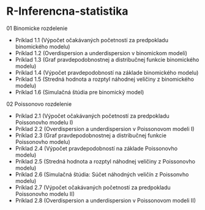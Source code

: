 # R-Inferencna-statistika
01 Binomicke rozdelenie
- Príklad 1.1 (Výpočet očakávaných početností za predpokladu binomického modelu)
- Príklad 1.2 (Overdispersion a underdispersion v binomickom modeli)
- Príklad 1.3 (Graf pravdepodobnostnej a distribučnej funkcie binomického modelu)
- Príklad 1.4 (Výpočet pravdepodobností na základe binomického modelu)
- Príklad 1.5 (Stredná hodnota a rozptyl náhodnej veličiny z binomického modelu)
- Príklad 1.6 (Simulačná štúdia pre binomický model)

02 Poissonovo rozdelenie
- Príklad 2.1 (Výpočet očakávaných početností za predpokladu Poissonovho modelu I)
- Príklad 2.2 (Overdispersion a underdispersion v Poissonovom modeli I)
- Príklad 2.3 (Graf pravdepodobnostnej a distribučnej funkcie Poissonovho modelu)
- Príklad 2.4 (Výpočet pravdepodobností na základe Poissonovho modelu)
- Príklad 2.5 (Stredná hodnota a rozptyl náhodnej veličiny z Poissonovho modelu)
- Príklad 2.6 (Simulačná štúdia: Súčet náhodných veličín z Poissonvho modelu)
- Príklad 2.7 (Výpočet očakávaných početností za predpokladu Poissonovho modelu II)
- Príklad 2.8 (Overdispersion a underdispersion v Poissonovom modeli II)
